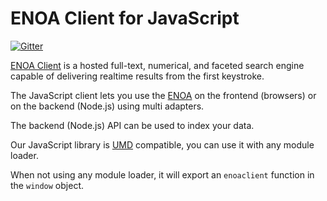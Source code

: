 <!--NO_HTML-->

# ENOA Client for JavaScript

<!--/NO_HTML-->

[![Gitter](https://badges.gitter.im/Emallates/enoa-client.svg)](https://gitter.im/Emallates/enoa-client?utm_source=badge&utm_medium=badge&utm_campaign=pr-badge&utm_content=body_badge)

<!--NO_HTML-->

[ENOA Client](https://www.enoa.net) is a hosted full-text, numerical, and faceted search engine capable of delivering realtime results from the first keystroke.

<!--/NO_HTML-->



The JavaScript client lets you use the [ENOA](https://www.enoa.net/doc) on the frontend (browsers) or on the backend (Node.js) using multi adapters.

The backend (Node.js) API can be used to index your data.

Our JavaScript library is [UMD](https://github.com/umdjs/umd) compatible, you can use it with any module loader.

When not using any module loader, it will export an `enoaclient` function in the `window` object.


